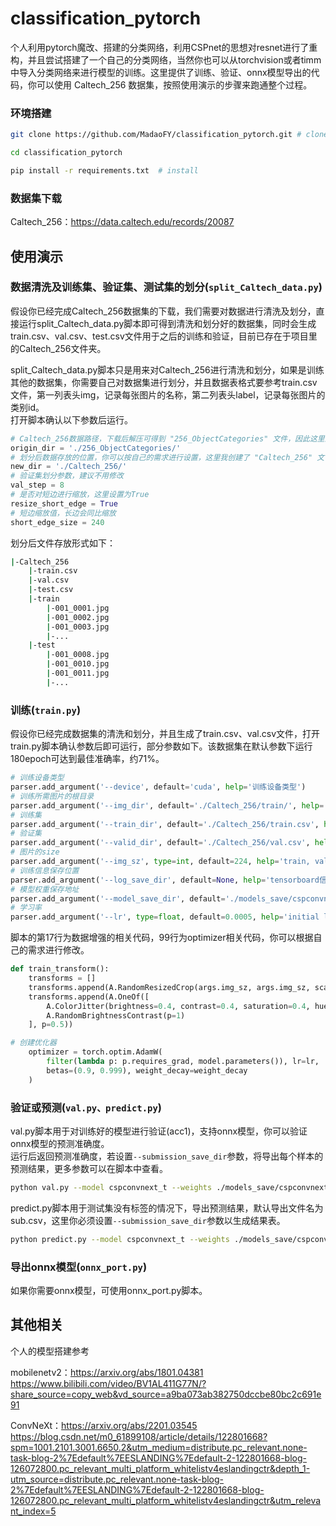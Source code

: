 # classification_pytorch
 个人利用pytorch魔改、搭建的分类网络，利用CSPnet的思想对resnet进行了重构，并且尝试搭建了一个自己的分类网络，当然你也可以从torchvision或者timm中导入分类网络来进行模型的训练。这里提供了训练、验证、onnx模型导出的代码，你可以使用 Caltech_256 数据集，按照使用演示的步骤来跑通整个过程。
 
 ### 环境搭建
 ```bash
git clone https://github.com/MadaoFY/classification_pytorch.git # clone

cd classification_pytorch

pip install -r requirements.txt  # install
```

### 数据集下载
Caltech_256：https://data.caltech.edu/records/20087

## 使用演示
### 数据清洗及训练集、验证集、测试集的划分(```split_Caltech_data.py```)
假设你已经完成Caltech_256数据集的下载，我们需要对数据进行清洗及划分，直接运行split_Caltech_data.py脚本即可得到清洗和划分好的数据集，同时会生成train.csv、val.csv、test.csv文件用于之后的训练和验证，目前已存在于项目里的Caltech_256文件夹。

split_Caltech_data.py脚本只是用来对Caltech_256进行清洗和划分，如果是训练其他的数据集，你需要自己对数据集进行划分，并且数据表格式要参考train.csv文件，第一列表头img，记录每张图片的名称，第二列表头label，记录每张图片的类别id。  
打开脚本确认以下参数后运行。  
```python
# Caltech_256数据路径，下载后解压可得到 "256_ObjectCategories" 文件，因此这里默认设置 './256_ObjectCategories/'
origin_dir = './256_ObjectCategories/'
# 划分后数据存放的位置，你可以按自己的需求进行设置，这里我创建了 "Caltech_256" 文件夹来放置清洗、划分后的数据
new_dir = './Caltech_256/'
# 验证集划分参数，建议不用修改
val_step = 8
# 是否对短边进行缩放，这里设置为True
resize_short_edge = True
# 短边缩放值，长边会同比缩放
short_edge_size = 240
```
划分后文件存放形式如下：
```bash
|-Caltech_256
    |-train.csv
    |-val.csv
    |-test.csv
    |-train
        |-001_0001.jpg
        |-001_0002.jpg
        |-001_0003.jpg
        |-...
    |-test
        |-001_0008.jpg
        |-001_0010.jpg
        |-001_0011.jpg
        |-...
```

### 训练(```train.py```)
假设你已经完成数据集的清洗和划分，并且生成了train.csv、val.csv文件，打开train.py脚本确认参数后即可运行，部分参数如下。该数据集在默认参数下运行180epoch可达到最佳准确率，约71%。
```python
# 训练设备类型
parser.add_argument('--device', default='cuda', help='训练设备类型')
# 训练所需图片的根目录
parser.add_argument('--img_dir', default='./Caltech_256/train/', help='训练所用图片根目录')
# 训练集
parser.add_argument('--train_dir', default='./Caltech_256/train.csv', help='训练集文档')
# 验证集
parser.add_argument('--valid_dir', default='./Caltech_256/val.csv', help='验证集文档')
# 图片的size
parser.add_argument('--img_sz', type=int, default=224, help='train, val image size (pixels)')
# 训练信息保存位置
parser.add_argument('--log_save_dir', default=None, help='tensorboard信息保存地址')
# 模型权重保存地址
parser.add_argument('--model_save_dir', default='./models_save/cspconvnext_t', help='模型权重保存地址')
# 学习率
parser.add_argument('--lr', type=float, default=0.0005, help='initial learning rate, 0.001 is the default value for training')
```
脚本的第17行为数据增强的相关代码，99行为optimizer相关代码，你可以根据自己的需求进行修改。
```python
def train_transform():
    transforms = []
    transforms.append(A.RandomResizedCrop(args.img_sz, args.img_sz, scale=(0.2, 1), interpolation=2, p=1))
    transforms.append(A.OneOf([
        A.ColorJitter(brightness=0.4, contrast=0.4, saturation=0.4, hue=0.2, p=1),
        A.RandomBrightnessContrast(p=1)
    ], p=0.5))
```
```python
# 创建优化器
    optimizer = torch.optim.AdamW(
        filter(lambda p: p.requires_grad, model.parameters()), lr=lr,
        betas=(0.9, 0.999), weight_decay=weight_decay
    )
```

### 验证或预测(```val.py、predict.py```)
val.py脚本用于对训练好的模型进行验证(acc1)，支持onnx模型，你可以验证onnx模型的预测准确度。  
运行后返回预测准确度，若设置```--submission_save_dir```参数，将导出每个样本的预测结果，更多参数可以在脚本中查看。  
```bash
python val.py --model cspconvnext_t --weights ./models_save/cspconvnext_t_165_0.71224.pth --img_dir ./Caltech_256/test/ --val_dir ./Caltech_256/test.csv -num_classes 257
```

predict.py脚本用于测试集没有标签的情况下，导出预测结果，默认导出文件名为sub.csv，这里你必须设置```--submission_save_dir```参数以生成结果表。
```bash
python predict.py --model cspconvnext_t --weights ./models_save/cspconvnext_t_165_0.71224.pth --img_dir ./Caltech_256/test/ --val_dir ./Caltech_256/test.csv -num_classes 257 --submission_save_dir sub.csv
```

### 导出onnx模型(```onnx_port.py```)
如果你需要onnx模型，可使用onnx_port.py脚本。


## 其他相关

个人的模型搭建参考

mobilenetv2：https://arxiv.org/abs/1801.04381  
https://www.bilibili.com/video/BV1AL411G77N/?share_source=copy_web&vd_source=a9ba073ab382750dccbe80bc2c691e91


ConvNeXt：https://arxiv.org/abs/2201.03545  
https://blog.csdn.net/m0_61899108/article/details/122801668?spm=1001.2101.3001.6650.2&utm_medium=distribute.pc_relevant.none-task-blog-2%7Edefault%7EESLANDING%7Edefault-2-122801668-blog-126072800.pc_relevant_multi_platform_whitelistv4eslandingctr&depth_1-utm_source=distribute.pc_relevant.none-task-blog-2%7Edefault%7EESLANDING%7Edefault-2-122801668-blog-126072800.pc_relevant_multi_platform_whitelistv4eslandingctr&utm_relevant_index=5




